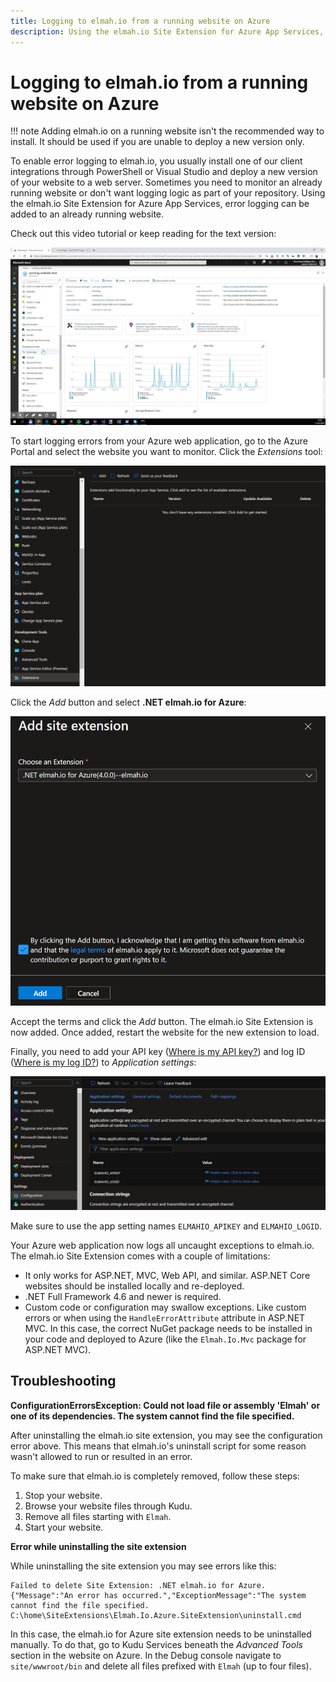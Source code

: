 ```yaml
---
title: Logging to elmah.io from a running website on Azure
description: Using the elmah.io Site Extension for Azure App Services, error logging can be added to an already running website on Azure. Learn how.
---
```


# Logging to elmah.io from a running website on Azure

!!! note
    Adding elmah.io on a running website isn't the recommended way to install. It should be used if you are unable to deploy a new version only.

To enable error logging to elmah.io, you usually install one of our client integrations through PowerShell or Visual Studio and deploy a new version of your website to a web server. Sometimes you need to monitor an already running website or don't want logging logic as part of your repository. Using the elmah.io Site Extension for Azure App Services, error logging can be added to an already running website.

Check out this video tutorial or keep reading for the text version:

<a class="video-box" data-fancybox="" href="https://www.youtube.com/watch?v=R50FCpRtkjc&amp;autoplay=1&amp;rel=0" title="azure-apps-services">
  <img class="no-lightbox" src="../images/tour/azure-apps-services.jpg" alt="azure-apps-services" />
  <i class="fad fa-play-circle"></i>
</a>

To start logging errors from your Azure web application, go to the Azure Portal and select the website you want to monitor. Click the *Extensions* tool:

![Add Site Extension](images/add-site-extension-v2.png)

Click the *Add* button and select **.NET elmah.io for Azure**:

![Select elmah.io](images/select-elmah-io-site-extension-v2.png)

Accept the terms and click the *Add* button. The elmah.io Site Extension is now added. Once added, restart the website for the new extension to load.

Finally, you need to add your API key ([Where is my API key?](where-is-my-api-key.md)) and log ID ([Where is my log ID?](where-is-my-log-id.md)) to *Application settings*:

![Add API key and log ID to application settings](images/add-api-key-and-log-id-to-application-settings-v2.png)

Make sure to use the app setting names `ELMAHIO_APIKEY` and `ELMAHIO_LOGID`.

Your Azure web application now logs all uncaught exceptions to elmah.io. The elmah.io Site Extension comes with a couple of limitations:

- It only works for ASP.NET, MVC, Web API, and similar. ASP.NET Core websites should be installed locally and re-deployed.
- .NET Full Framework 4.6 and newer is required.
- Custom code or configuration may swallow exceptions. Like custom errors or when using the `HandleErrorAttribute` attribute in ASP.NET MVC. In this case, the correct NuGet package needs to be installed in your code and deployed to Azure (like the `Elmah.Io.Mvc` package for ASP.NET MVC).

## Troubleshooting

**ConfigurationErrorsException: Could not load file or assembly 'Elmah' or one of its dependencies. The system cannot find the file specified.**

After uninstalling the elmah.io site extension, you may see the configuration error above. This means that elmah.io's uninstall script for some reason wasn't allowed to run or resulted in an error.

To make sure that elmah.io is completely removed, follow these steps:

1. Stop your website.
2. Browse your website files through Kudu.
3. Remove all files starting with `Elmah`.
4. Start your website.

**Error while uninstalling the site extension**

While uninstalling the site extension you may see errors like this:

```
Failed to delete Site Extension: .NET elmah.io for Azure.{"Message":"An error has occurred.","ExceptionMessage":"The system cannot find the file specified.
C:\home\SiteExtensions\Elmah.Io.Azure.SiteExtension\uninstall.cmd
```

In this case, the elmah.io for Azure site extension needs to be uninstalled manually. To do that, go to Kudu Services beneath the *Advanced Tools* section in the website on Azure. In the Debug console navigate to `site/wwwroot/bin` and delete all files prefixed with `Elmah` (up to four files).